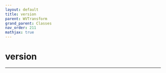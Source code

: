 ```yaml
---
layout: default
title: version
parent: WVTransform
grand_parent: Classes
nav_order: 211
mathjax: true
---
```


#  version




---

